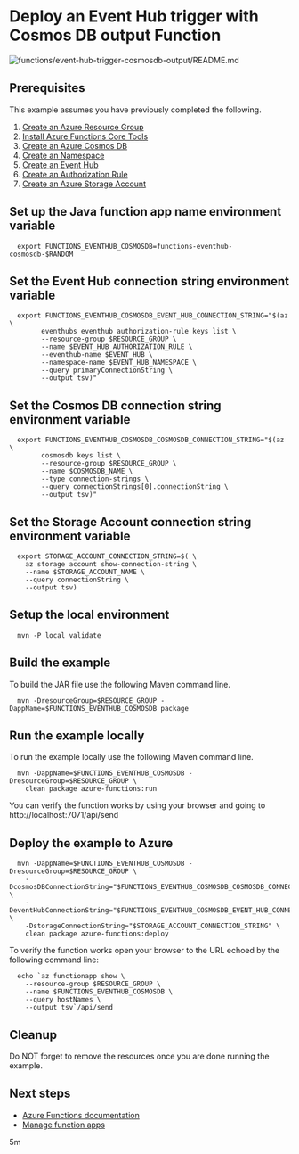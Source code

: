 
# Deploy an Event Hub trigger with Cosmos DB output Function

![functions/event-hub-trigger-cosmosdb-output/README.md](https://github.com/manorrock/azure-examples/workflows/functions/event-hub-trigger-cosmosdb-output/README.md/badge.svg)

## Prerequisites

This example assumes you have previously completed the following.

1. [Create an Azure Resource Group](../../group/create/)
1. [Install Azure Functions Core Tools](../install-tools/)
1. [Create an Azure Cosmos DB](../../cosmosdb/create/)
1. [Create an Namespace](../../eventhubs/create-namespace/)
1. [Create an Event Hub](../../eventhubs/create/)
1. [Create an Authorization Rule](../../eventhubs/create-authorization-rule/)
1. [Create an Azure Storage Account](../../storage/account/create/)

<!-- workflow.cron(0 4 * * 2) -->
<!-- workflow.include(../install-tools/README.md) -->
<!-- workflow.include(../../cosmosdb/create/README.md) -->
<!-- workflow.include(../../eventhubs/create-authorization-rule/README.md) -->
<!-- workflow.include(../../storage/account/create/README.md) -->

<!-- workflow.run() 

  cd functions/event-hub-trigger-cosmosdb-output

  -->

## Set up the Java function app name environment variable

```shell
  export FUNCTIONS_EVENTHUB_COSMOSDB=functions-eventhub-cosmosdb-$RANDOM
```

## Set the Event Hub connection string environment variable

```shell
  export FUNCTIONS_EVENTHUB_COSMOSDB_EVENT_HUB_CONNECTION_STRING="$(az \
        eventhubs eventhub authorization-rule keys list \
        --resource-group $RESOURCE_GROUP \
        --name $EVENT_HUB_AUTHORIZATION_RULE \
        --eventhub-name $EVENT_HUB \
        --namespace-name $EVENT_HUB_NAMESPACE \
        --query primaryConnectionString \
        --output tsv)"
```

## Set the Cosmos DB connection string environment variable

```shell
  export FUNCTIONS_EVENTHUB_COSMOSDB_COSMOSDB_CONNECTION_STRING="$(az \
        cosmosdb keys list \
        --resource-group $RESOURCE_GROUP \
        --name $COSMOSDB_NAME \
        --type connection-strings \
        --query connectionStrings[0].connectionString \
        --output tsv)"
```

## Set the Storage Account connection string environment variable

```shell
  export STORAGE_ACCOUNT_CONNECTION_STRING=$( \
    az storage account show-connection-string \
    --name $STORAGE_ACCOUNT_NAME \
    --query connectionString \
    --output tsv)
```

## Setup the local environment

```shell
  mvn -P local validate
```

## Build the example

To build the JAR file use the following Maven command line.

```shell
  mvn -DresourceGroup=$RESOURCE_GROUP -DappName=$FUNCTIONS_EVENTHUB_COSMOSDB package
```

## Run the example locally

To run the example locally use the following Maven command line.

<!-- workflow.skip() -->
```shell
  mvn -DappName=$FUNCTIONS_EVENTHUB_COSMOSDB -DresourceGroup=$RESOURCE_GROUP \
    clean package azure-functions:run
```

You can verify the function works by using your browser and going to 
http://localhost:7071/api/send

## Deploy the example to Azure

```shell
  mvn -DappName=$FUNCTIONS_EVENTHUB_COSMOSDB -DresourceGroup=$RESOURCE_GROUP \
    -DcosmosDBConnectionString="$FUNCTIONS_EVENTHUB_COSMOSDB_COSMOSDB_CONNECTION_STRING" \
    -DeventHubConnectionString="$FUNCTIONS_EVENTHUB_COSMOSDB_EVENT_HUB_CONNECTION_STRING" \
    -DstorageConnectionString="$STORAGE_ACCOUNT_CONNECTION_STRING" \
    clean package azure-functions:deploy
```

To verify the function works open your browser to the URL echoed by the 
following command line:

<!-- workflow.skip() -->
```shell
  echo `az functionapp show \
    --resource-group $RESOURCE_GROUP \
    --name $FUNCTIONS_EVENTHUB_COSMOSDB \
    --query hostNames \
    --output tsv`/api/send
```

<!-- workflow.run() 

  cd ../..

  -->

<!-- workflow.directOnly() 

  az group delete --name $RESOURCE_GROUP --yes || true

  -->

## Cleanup

Do NOT forget to remove the resources once you are done running the example.

## Next steps

* [Azure Functions documentation](https://docs.microsoft.com/en-us/azure/azure-functions/)
* [Manage function apps](https://docs.microsoft.com/cli/azure/functionapp)

5m
